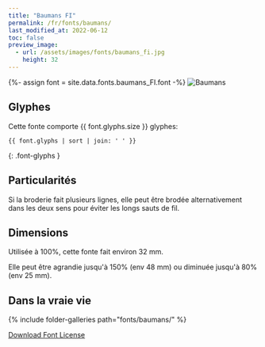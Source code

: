 ```yaml
---
title: "Baumans FI"
permalink: /fr/fonts/baumans/
last_modified_at: 2022-06-12
toc: false
preview_image:
  - url: /assets/images/fonts/baumans_fi.jpg
    height: 32
---
```

{%- assign font = site.data.fonts.baumans_FI.font -%}
![Baumans](/assets/images/fonts/baumans_fi.jpg)

## Glyphes

Cette fonte comporte  {{ font.glyphs.size }} glyphes:

```
{{ font.glyphs | sort | join: ' ' }}
```
{: .font-glyphs }

 
## Particularités

Si la broderie fait plusieurs lignes, elle peut  être brodée  alternativement dans les deux sens pour éviter les longs sauts de fil.

## Dimensions

Utilisée à 100%, cette fonte fait environ 32 mm.

Elle peut être agrandie jusqu'à 150% (env 48 mm) ou diminuée jusqu'à 80% (env 25 mm).

## Dans la vraie vie

{% include folder-galleries path="fonts/baumans/" %}


[Download Font License](https://github.com/inkstitch/inkstitch/tree/main/fonts/baumans_FI/LICENSE)
